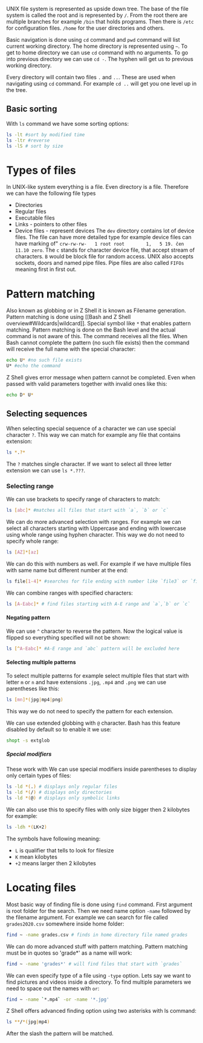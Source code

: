 UNIX file system is represented as upside down tree. The base of the file system is called the root and is represented by `/`. From the root there are multiple branches for example `/bin` that holds programs. Then there is `/etc` for configuration files. `/home` for the user directories and others.

Basic navigation is done using `cd` command and `pwd` command will list current working directory.
The home directory is represented using `~`. To get to home directory we can use `cd` command with no arguments. To go into previous directory we can use `cd -`. The hyphen will get us to previous working directory.

Every directory will contain two files `.` and `..`. These are used when navigating using `cd` command. For example `cd ..` will get you one level up in the tree.
## Basic sorting
With `ls` command we have some sorting options:
```sh
ls -lt #sort by modified time
ls -ltr #reverse
ls -lS # sort by size
```
# Types of files
In UNIX-like system everything is a file. Even directory is a file. Therefore we can have the following file types
* Directories
* Regular files
* Executable files
* Links - pointers to other files
* Device files - represent devices
The `dev` directory contains lot of device files. The file can have more detailed type for example device files can have marking of" `crw-rw-rw-   1 root root        1,   5 19. čen 11.10 zero`.
The `c` stands for character device file, that accept stream of characters. `B` would be block file for random access.
UNIX also accepts sockets, doors and named pipe files. Pipe files are also called `FIFOs` meaning first in first out.
# Pattern matching
Also known as globbing or in Z Shell it is known as Filename generation. Pattern matching is done using [[Bash and Z Shell overview#Wildcards|wildcard]]. Special symbol like `*` that enables pattern matching.
Pattern matching is done on the Bash level and the actual command is not aware of this. The command receives all the files.
When Bash cannot complete the pattern (no such file exists) then the command will receive the full name with the special character:
```sh
echo U* #no such file exists
U* #echo the command
```

Z Shell gives error message when pattern cannot be completed. Even when passed with valid parameters together with invalid ones like this:
```sh
echo D* U*
```
## Selecting sequences
When selecting special sequence of a character we can use special character `?`. This way we can match for example any file that contains extension:
```sh
ls *.?*
```
The `?` matches single character.
If we want to select all three letter extension we can use `ls *.???`.

### Selecting range
We can use brackets to specify range of characters to match:
```sh
ls [abc]* #matches all files that start with `a`, `b` or `c`
```
We can do more advanced selection with ranges. For example we can select all characters starting with Uppercase and ending with lowercase using whole range using hyphen character. This way we do not need to specify whole range:
```sh
ls [AZ]*[az]
```
We can do this with numbers as well. For example if we have multiple files with same name but different number at the end:
```sh
ls file[1-4]* #searches for file ending with number like `file3` or `file1`
```
We can combine ranges with specified characters:
```sh
ls [A-Eabc]* # find files starting with A-E range and `a`,`b` or `c`
```
#### Negating pattern
We can use `^` character to reverse the pattern. Now the logical value is flipped so everything specified will not be shown:
```sh
ls [^A-Eabc]* #A-E range and `abc` pattern will be excluded here
```
#### Selecting multiple patterns
To select multiple patterns for example select multiple files that start with letter `m` or `n` and have extensions `.jpg`, `.mp4` and `.png` we can use parentheses like this:
```sh
ls [mn]*(jpg|mp4|png)
```
This way we do not need to specify the pattern for each extension.

We can use extended globbing with `@` character. Bash has this feature disabled by default so to enable it we use:
```sh
shopt -s extglob
```
##### Special modifiers
These work with 
We can use special modifiers inside parentheses to display only certain types of files:
```sh
ls -ld *(.) # displays only regular files
ls -ld *(/) # displays only directories
ls -ld *(@) # displays only symbolic links
```
We can also use this to specify files with only size bigger then 2 kilobytes for example:
```sh
ls -ldh *(LK+2)
```
The symbols have following meaning:
* `L` is qualifier that tells to look for filesize
* `K` mean kilobytes
* `+2` means larger then 2 kilobytes
# Locating files
Most basic way of finding file is done using `find` command. First argument is root folder for the search. Then we need name option `-name` followed by the filename argument. For example we can search for file called `grades2020.csv` somewhere inside home folder:
```sh
find ~ -name grades.csv # finds in home directory file named grades
```
We can do more advanced stuff with pattern matching. Pattern matching must be in quotes so 'grade*' as a name will work:
```sh
find ~ -name 'grades*' # will find files that start with `grades`
```
We can even specify type of a file using `-type` option.
Lets say we want to find pictures and videos inside a directory. To find multiple parameters we need to space out the names with `or`:
```sh
find ~ -name `*.mp4` -or -name '*.jpg'
```
Z Shell offers advanced finding option using two asterisks with ls command:
```sh
ls **/*(jpg|mp4)
```
After the slash the pattern will be matched.